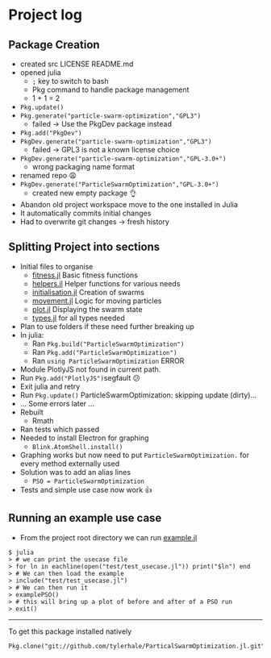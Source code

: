 # Project log

## Package Creation

- created src LICENSE README.md
- opened julia
  * `;` key to switch to bash
  * Pkg command to handle package management
  * 1 + 1 = 2
- `Pkg.update()`
- `Pkg.generate("particle-swarm-optimization","GPL3")`
  * failed -> Use the PkgDev package instead
- `Pkg.add("PkgDev")`
- `PkgDev.generate("particle-swarm-optimization","GPL3")`
  * failed -> GPL3 is not a known license choice
- `PkgDev.generate("particle-swarm-optimization","GPL-3.0+")`
  * wrong packaging name format
- renamed repo :weary:
- `PkgDev.generate("ParticleSwarmOptimization","GPL-3.0+")`
  * created new empty package :ok_hand:
- Abandon old project workspace move to the one installed in Julia
- It automatically commits initial changes
- Had to overwrite git changes -> fresh history

## Splitting Project into sections

- Initial files to organise
  * [fitness.jl](src/fitness.jl) Basic fitness functions
  * [helpers.jl](src/helpers.jl) Helper functions for various needs
  * [initialisation.jl](src/initialisation.jl) Creation of swarms
  * [movement.jl](src/movement.jl) Logic for moving particles
  * [plot.jl](src/plot.jl) Displaying the swarm state
  * [types.jl](src/types.jl) for all types needed
- Plan to use folders if these need further breaking up
- In julia:
  * Ran `Pkg.build("ParticleSwarmOptimization")`
  * Ran `Pkg.add("ParticleSwarmOptimization")`
  * Ran `using ParticleSwarmOptimization` ERROR
- Module PlotlyJS not found in current path.
- Run `Pkg.add("PlotlyJS")`segfault :confused:
- Exit julia and retry
- Run `Pkg.update()` ParticleSwarmOptimization: skipping update (dirty)...
- ... Some errors later ...
- Rebuilt
  * Rmath
- Ran tests which passed
- Needed to install Electron for graphing
  * `Blink.AtomShell.install()`
- Graphing works but now need to put `ParticleSwarmOptimization.` for every method externally used
- Solution was to add an alias lines
  * `PSO = ParticleSwarmOptimization`
- Tests and simple use case now work :thumbsup:

## Running an example use case

- From the project root directory we can run [example.jl](src/example.jl)
```
$ julia
> # we can print the usecase file
> for ln in eachline(open("test/test_usecase.jl")) print("$ln") end
> # We can then load the example
> include("test/test_usecase.jl")
> # We can then run it
> examplePSO()
> # this will bring up a plot of before and after of a PSO run
> exit()
```

---
To get this package installed natively
```
Pkg.clone("git://github.com/tylerhale/ParticalSwarmOptimization.jl.git")
```
